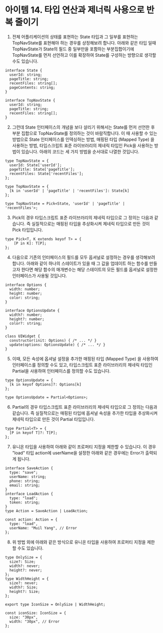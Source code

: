# 아이템 14. 타입 연산과 제너릭 사용으로 반복 줄이기

1. 전체 어플리케이션의 상태를 표현하는 State 타입과 그 일부를 표현하는 TopNavState를 표현해야 하는 경우를 상정해보려 합니다. 아래와 같은 타입 일때 TopNavState가 State의 필드 중 일부만을 포함하는 부분집합이기에 TopNavState를 먼저 선언하고 이를 확장하여 State를 구성하는 방향으로 생각할 수도 있습니다.

```
interface State {
  userId: string;
  pageTitle: string;
  recentFiles: string[];
  pageContents: string;
}

interface TopNavState {
  userId: string;
  pageTitle: string;
  recentFiles: string[];
}
```

2. 그런데 State 인터페이스의 개념을 보다 살리기 위해서는 State를 먼저 선언한 후 부분 집합으로 TopNavState를 정의하는 것이 바람직합니다. 이 때 사용할 수 있는 방법으로 State 인터페이스를 인덱싱하는 방법, 매핑된 타입 (Mapped Type) 을 사용하는 방법, 타입스크립트 표준 라이브러리의 제네릭 타입인 Pick을 사용하는 방법이 있습니다. 아래의 코드는 세 가지 방법을 순서대로 나열한 것입니다.

```
type TopNavState = {
  userId: State['userId'];
  pageTitle: State['pageTitle'];
  recentFiles: State['recentFiles'];
};
```

```
type TopNavState = {
  [k in 'userId' | 'pageTitle' | 'recentFiles']: State[k]
};
```

```
type TopNavState = Pick<State, 'userId' | 'pageTitle' | 'recentFiles'>;
```

3. Pick의 경우 타입스크립트 표준 라이브러리의 제네릭 타입으로 그 정의는 다음과 같습니다. 즉 실질적으로는 매핑된 타입을 추상화시켜 제네릭 타입으로 만든 것이 Pick 타입입니다.

```
type Pick<T, K extends keyof T> = {
    [P in K]: T[P];
};
```

4. 다음으로 기존의 인터페이스의 필드를 모두 옵셔널로 설정하는 경우를 생각해보려 합니다. 아래와 같이 하나의 스테이트가 있을 때 그 값을 업데이트 하는 함수를 만들고자 한다면 해당 함수의 매개변수는 해당 스테이트의 모든 필드를 옵셔널로 설정한 인터페이스가 사용될 것입니다.

```
interface Options {
  width: number;
  height: number;
  color: string;
}

interface OptionsUpdate {
  width?: number;
  height?: number;
  color?: string;
}

class UIWidget {
  constructor(init: Options) { /* ... */ }
  update(options: OptionsUpdate) { /* ... */ }
}
```

5. 이때, 모든 속성에 옵셔널 설정을 추가한 매핑된 타입 (Mapped Type) 을 사용하여 인터페이스를 정의할 수도 있고, 타입스크립트 표준 라이브러리의 제네릭 타입인 Partial을 사용하여 인터페이스를 정의할 수도 있습니다.

```
type OptionsUpdate = {
  [k in keyof Options]?: Options[k]
};
```

```
type OptionsUpdate = Partial<Options>;
```

6. Partial의 경우 타입스크립트 표준 라이브러리의 제네릭 타입으로 그 정의는 다음과 같습니다. 즉 실질적으로는 매핑된 타입에 옵셔널 속성을 추가한 타입을 추상화시켜 제네릭 타입으로 만든 것이 Partial 타입입니다.

```
type Partial<T> = {
  [P in keyof T]?: T[P];
};
```

7. 유니온 타입을 사용하여 아래와 같이 프로퍼티 지정을 제한할 수 있습니다. 이 경우 "load" 타입 action에 userName을 설정한 아래와 같은 경우에는 Error가 출력되게 됩니다.

```
interface SaveAction {
  type: "save";
  userName: string;
  phone: string;
  email: string;
}
interface LoadAction {
  type: "load";
  token: string;
}
type Action = SaveAction | LoadAction;
```

```
const action: Action = {
  type: "load",
  userName: "Muil Yang", // Error
};
```

8. 위 방법 외에 아래와 같은 방식으로 유니온 타입을 사용하여 프로퍼티 지정을 제한할 수도 있습니다.

```
type OnlySize = {
  size?: Size;
  width?: never;
  height?: never;
};
type WidthHeight = {
  size?: never;
  width?: Size;
  height?: Size;
};

export type IconSize = OnlySize | WidthHeight;
```

```
const iconSize: IconSize = {
  size: "30px",
  width: "30px", // Error
};
```
